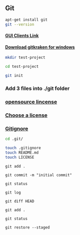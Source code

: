  ## Git

```bash
apt-get install git
git --version
```

#### [GUI Clients Link](https://git-scm.com/downloads/guis)

#### [Download gitkraken for windows](https://www.gitkraken.com/download/windows64)


```bash
mkdir test-project

cd test-project

git init

```
### Add 3 files into ./git folder
### [opensource lincense](https://opensource.org/licenses)
### [Choose a license](https://choosealicense.com/)
### [Gitignore](https://github.com/github/gitignore)
```bash
cd .git/

touch .gitignore
touch README.md
touch LICENSE
```
```
git add .

git commit -m "initial commit"

git status

git log
```
```
git diff HEAD

git add .

git status
```
```
git restore --staged
```














  
